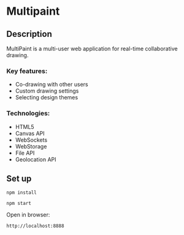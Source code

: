 # Multipaint

## Description

MultiPaint is a multi-user web application for real-time collaborative drawing.

### Key features:

- Co-drawing with other users
- Custom drawing settings
- Selecting design themes

### Technologies:

- HTML5
- Canvas API
- WebSockets
- WebStorage
- File API
- Geolocation API

## Set up

```
npm install
```

```
npm start
```

Open in browser:

```
http://localhost:8888
```
